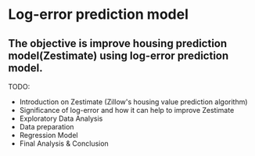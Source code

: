 # Log-error prediction model
## The objective is improve housing prediction model(Zestimate) using log-error prediction model.
TODO:
* Introduction on Zestimate (Zillow's housing value prediction algorithm)
* Significance of log-error and how it can help to improve Zestimate
* Exploratory Data Analysis
* Data preparation
* Regression Model
* Final Analysis & Conclusion
